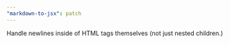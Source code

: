 ```yaml
---
"markdown-to-jsx": patch
---
```


Handle newlines inside of HTML tags themselves (not just nested children.)
